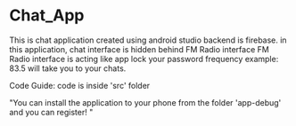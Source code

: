# Chat_App
This is chat application created using android studio backend is firebase.
in this application, chat interface is hidden behind FM Radio interface 
FM Radio interface is acting like app lock your password frequency example: 83.5 will take you to your chats.


Code Guide:
code is inside 'src' folder

"You can install the application to your phone from the folder 'app-debug' and you can register! "
